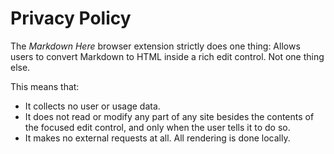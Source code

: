 # Privacy Policy

The _Markdown Here_ browser extension strictly does one thing: Allows users to convert Markdown to HTML inside a rich edit control. Not one thing else.

This means that:
- It collects no user or usage data.
- It does not read or modify any part of any site besides the contents of the focused edit control, and only when the user tells it to do so.
- It makes no external requests at all. All rendering is done locally.
